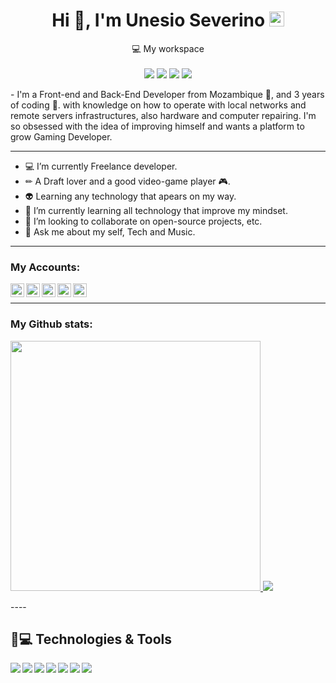 <h1 align='center'>
Hi 👋, I'm Unesio Severino <img src="https://github.com/TheDudeThatCode/TheDudeThatCode/blob/master/Assets/Earth.gif" width="24px">
</h1>



<p align='center'>
  💻 My workspace<br/><br/>
  <img src="https://img.shields.io/badge/windows-%230078D6.svg?&style=for-the-badge&logo=windows&logoColor=white" />
  <img src="https://img.shields.io/badge/intel-core%20i5%204th-%230071C5.svg?&style=for-the-badge&logo=intel&logoColor=white" />
  <img src="https://img.shields.io/badge/RAM-12GB-%230071C5.svg?&style=for-the-badge&logoColor=white" />
  <img src="https://img.shields.io/badge/nvidia-gtx%20850M-%2376B900.svg?&style=for-the-badge&logo=nvidia&logoColor=white" />
</p>



<p align='left'>
 - I'm a Front-end and Back-End Developer from Mozambique 💚, and 3 years of coding 🧐. with knowledge on how to operate with local networks and remote servers infrastructures, also hardware and computer repairing. I'm so obsessed with the idea of improving himself and wants a platform to grow Gaming Developer.

----

- 💻 I’m currently Freelance developer.
- ✏  A Draft lover and a good video-game player 🎮.
- 👽 Learning any technology that apears on my way.
- 🌱 I’m currently learning all technology that improve my mindset.
- 👯 I’m looking to collaborate on open-source projects, etc.
- 💬 Ask me about my self, Tech and Music.
</p>

----
### My Accounts:

<a target="_blank" href="https://www.linkedin.com/in/unesio-severino/">
  <img align="left" alt="LinkdeIN" width="22px" src="https://img.shields.io/badge/LinkedIn-0077B5?style=for-the-badge&logo=linkedin&logoColor=white" />
</a>&nbsp;&nbsp;
<a target="_blank" href="https://api.whatsapp.com/send?phone=+258842457175">
  <img align="left" alt="Whatsapp" width="22px" src="https://img.shields.io/badge/WhatsApp-25D366?style=for-the-badge&logo=whatsapp&logoColor=white" />
</a>&nbsp;&nbsp;
<a target="_blank" href="https://www.instagram.com/unesio._.charger/">
  <img align="left" alt="Instagram" width="22px" src="https://img.shields.io/badge/Instagram-E4405F?style=for-the-badge&logo=instagram&logoColor=white " />
</a>&nbsp;&nbsp;
<a target="_blank" href="mailto:unesio.private@gmail.com">
  <img align="left" alt="Gmail" width="22px" src="https://img.shields.io/badge/Gmail-D14836?style=for-the-badge&logo=gmail&logoColor=white " />
</a>&nbsp;&nbsp;
<a target="_blank" href="https://fb.com/https://www.facebook.com/unesio.severino/">
  <img align="left" alt="Facebook" width="22px" src="https://img.shields.io/badge/Facebook-1877F2?style=for-the-badge&logo=facebook&logoColor=white" />
</a>&nbsp;&nbsp;

----
### My Github stats:

<p alingn="center">
<a href="https://github.com/Unesio-Severino">
    <img src="https://github-readme-stats.vercel.app/api?username=Unesio-Severino&show_icons=true&count_private=true&theme=vue" width="400">
</a>

<a href="https://github.com/Unesio-Severino">
    <img src="https://github-readme-stats.vercel.app/api/top-langs/?username=Unesio-Severino&hide=java,Ruby&title_color=ffffff&text_color=c9cacc&icon_color=2bbc8a&bg_color=1d1f21"/>
</a>
<p>
----

## 🚀💻 Technologies & Tools

<img align="left" src="https://img.shields.io/badge/Slack-4A154B?logo=slack&logoColor=white" />
<img align="left" src="https://img.shields.io/badge/Azure-0089D6?logo=microsoft-azure&logoColor=white" />
<img align="left" src="https://img.shields.io/badge/SQL%20Server-CC2927?logo=microsoft-sql-server&logoColor=white" />
<img align="left" src="https://img.shields.io/badge/Github-181717?logo=github&logoColor=white" />
<img align="left" src="https://img.shields.io/badge/C Sharp-239120?logo=c-sharp&logoColor=white" />
<img align="left" src="https://img.shields.io/badge/UWP-0089D6?logo=microsoft&logoColor=white" />
<img align="left" src="https://img.shields.io/badge/Xamarin%20Forms-3498DB?logo=xamarin&logoColor=white" />
